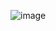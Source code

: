

![image](https://user-images.githubusercontent.com/58124798/125536865-ba9fa7df-8ff9-4f7c-9e53-e97d1c826655.png)
